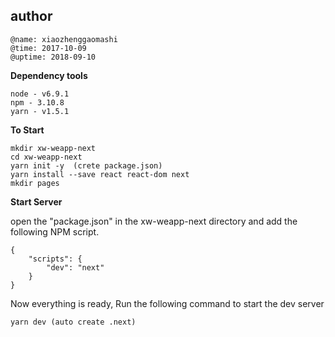 ## author
```
@name: xiaozhenggaomashi
@time: 2017-10-09
@uptime: 2018-09-10
```

**Dependency tools**
```
node - v6.9.1
npm - 3.10.8
yarn - v1.5.1
```

**To Start**
```
mkdir xw-weapp-next
cd xw-weapp-next
yarn init -y  (crete package.json)
yarn install --save react react-dom next
mkdir pages
```

**Start Server**

open the "package.json" in the xw-weapp-next directory and add the following NPM script.

```
{
    "scripts": {
        "dev": "next"
    }
}
```
Now everything is ready, Run the following command to start the dev server
```
yarn dev (auto create .next)
```

